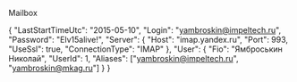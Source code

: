 ﻿

Mailbox

{
	"LastStartTimeUtc": "2015-05-10",
	"Login": "yambroskin@impeltech.ru",
	"Password": "Elv15alive!",
	"Server": {
		"Host": "imap.yandex.ru",
		"Port": 993,
		"UseSsl": true,
		"ConnectionType": "IMAP"
	},
	"User": {
		"Fio": "Ямброськин Николай",
		"UserId": 1,
		"Aliases": ["yambroskin@impeltech.ru", "yambroskin@mkag.ru"]
	}
}